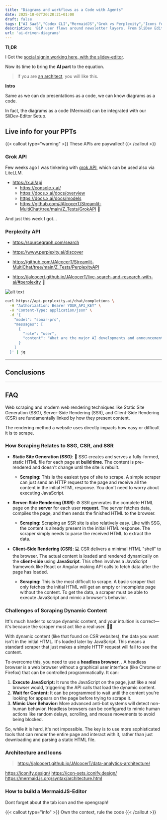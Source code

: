 ```yaml
---
title: "Diagrams and workflows as a Code with Agents"
date: 2025-10-07T20:20:21+01:00
draft: false
tags: ["AI SaaS","Codex CLI","MermaidJS","Grok vs Perplexity","Icons for Architects"]
description: 'BiP user flows around newsletter layers. From SliDev Editor to Mermaid Editor.'
url: 'ai-driven-diagrams'
---
```


**Tl;DR**

I Got the [social signin working here, with the slidev-editor](https://jalcocert.github.io/JAlcocerT/social-signin-101/#conclusions).

Now its time to bring the **AI part** to the equation.

> If you are [an architect](#architecture-and-icons), you will like this.


**Intro**

Same as we can do presentations as a code, we can know diagrams as a code.

In fact, the diagrams as a code (Mermaid) can be integrated with our SliDev-Editor Setup.




## Live info for your PPTs

{{< callout type="warning" >}}
These APIs are paywalled!
{{< /callout >}}

### Grok API

Few weeks ago I was tinkering with [grok API](https://jalcocert.github.io/JAlcocerT/how-to-use-grok-api/), which can be used also via LiteLLM.

* https://x.ai/api
    * https://console.x.ai/
    * https://docs.x.ai/docs/overview
    * https://docs.x.ai/docs/models
    * https://github.com/JAlcocerT/Streamlit-MultiChat/tree/main/Z_Tests/GrokAPI 🐍


And just this week I got...

### Perplexity API


* https://sourcegraph.com/search

* https://www.perplexity.ai/discover


* https://github.com/JAlcocerT/Streamlit-MultiChat/tree/main/Z_Tests/PerplexityAPI

* https://jalcocert.github.io/JAlcocerT/live-search-and-research-with-ai/#perplexity 🐍

![alt text](/blog_img/GenAI/ai-search/perplexity-pro-offer.png)


```sh
curl https://api.perplexity.ai/chat/completions \
  -H "Authorization: Bearer YOUR_API_KEY" \
  -H "Content-Type: application/json" \
  -d '{
    "model": "sonar-pro",
    "messages": [
      {
        "role": "user", 
        "content": "What are the major AI developments and announcements from today across the tech industry?"
      }
    ]
  }' | jq
```

---

## Conclusions




---

## FAQ

Web scraping and modern web rendering techniques like Static Site Generation (SSG), Server-Side Rendering (SSR), and Client-Side Rendering (CSR) are fundamentally linked by how they present content.

The rendering method a website uses directly impacts how easy or difficult it is to scrape.

### How Scraping Relates to SSG, CSR, and SSR

* **Static Site Generation (SSG)**: 📄 SSG creates and serves a fully-formed, static HTML file for each page at **build time**. The content is pre-rendered and doesn't change until the site is rebuilt.
    * **Scraping:** This is the easiest type of site to scrape. A simple scraper can just send an HTTP request to the page and receive all the content in the initial HTML response. You don't need to worry about executing JavaScript.

* **Server-Side Rendering (SSR)**: ⚙️ SSR generates the complete HTML page on the **server** for each user **request**. The server fetches data, compiles the page, and then sends the finished HTML to the browser.
    * **Scraping:** Scraping an SSR site is also relatively easy. Like with SSG, the content is already present in the initial HTML response. The scraper simply needs to parse the received HTML to extract the data.

* **Client-Side Rendering (CSR)**: 💻 CSR delivers a minimal HTML "shell" to the browser. The actual content is loaded and rendered dynamically on the **client-side** using **JavaScript**. This often involves a JavaScript framework like React or Angular making API calls to fetch data after the page has loaded.
    * **Scraping:** This is the most difficult to scrape. A basic scraper that only fetches the initial HTML will get an empty or incomplete page without the content. To get the data, a scraper must be able to execute JavaScript and mimic a browser's behavior.


### Challenges of Scraping Dynamic Content

Itt's much harder to scrape dynamic content, and your intuition is correct—it's because the scraper must act like a real user. 🕵️‍♀️

With dynamic content (like that found on CSR websites), the data you want isn't in the initial HTML. It's loaded later by JavaScript. This means a standard scraper that just makes a simple HTTP request will fail to see the content.

To overcome this, you need to use a **headless browser**. . A headless browser is a web browser without a graphical user interface (like Chrome or Firefox) that can be controlled programmatically. It can:

1.  **Execute JavaScript:** It runs the JavaScript on the page, just like a real browser would, triggering the API calls that load the dynamic content.
2.  **Wait for Content:** It can be programmed to wait until the content you're looking for appears on the page before trying to scrape it.
3.  **Mimic User Behavior:** More advanced anti-bot systems will detect non-human behavior. Headless browsers can be configured to mimic human actions like random delays, scrolling, and mouse movements to avoid being blocked.

So, while it is hard, it's not impossible. The key is to use more sophisticated tools that can render the entire page and interact with it, rather than just downloading and parsing a static HTML file.


### Architecture and Icons

> https://jalcocert.github.io/JAlcocerT/data-analytics-architecture/

https://iconify.design/
https://icon-sets.iconify.design/
https://mermaid.js.org/syntax/architecture.html


### How to build a MermaidJS-Editor

Dont forget about the tab icon and the opengraph!


{{< callout type="info" >}}
Own the context, rule the code
{{< /callout >}}